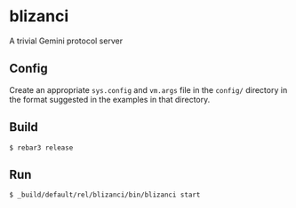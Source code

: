 blizanci
========

A trivial Gemini protocol server

Config
------

Create an appropriate `sys.config` and `vm.args` file in the `config/`
directory in the format suggested in the examples in that directory.

Build
-----

    $ rebar3 release

Run
---

    $ _build/default/rel/blizanci/bin/blizanci start

